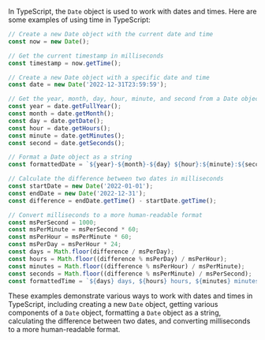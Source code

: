 In TypeScript, the `Date` object is used to work with dates and times. Here are some examples of using time in TypeScript:

```typescript
// Create a new Date object with the current date and time
const now = new Date();

// Get the current timestamp in milliseconds
const timestamp = now.getTime();

// Create a new Date object with a specific date and time
const date = new Date('2022-12-31T23:59:59');

// Get the year, month, day, hour, minute, and second from a Date object
const year = date.getFullYear();
const month = date.getMonth();
const day = date.getDate();
const hour = date.getHours();
const minute = date.getMinutes();
const second = date.getSeconds();

// Format a Date object as a string
const formattedDate = `${year}-${month}-${day} ${hour}:${minute}:${second}`;

// Calculate the difference between two dates in milliseconds
const startDate = new Date('2022-01-01');
const endDate = new Date('2022-12-31');
const difference = endDate.getTime() - startDate.getTime();

// Convert milliseconds to a more human-readable format
const msPerSecond = 1000;
const msPerMinute = msPerSecond * 60;
const msPerHour = msPerMinute * 60;
const msPerDay = msPerHour * 24;
const days = Math.floor(difference / msPerDay);
const hours = Math.floor((difference % msPerDay) / msPerHour);
const minutes = Math.floor((difference % msPerHour) / msPerMinute);
const seconds = Math.floor((difference % msPerMinute) / msPerSecond);
const formattedTime = `${days} days, ${hours} hours, ${minutes} minutes, and ${seconds} seconds`;
```

These examples demonstrate various ways to work with dates and times in TypeScript, including creating a new `Date` object, getting various components of a `Date` object, formatting a `Date` object as a string, calculating the difference between two dates, and converting milliseconds to a more human-readable format.